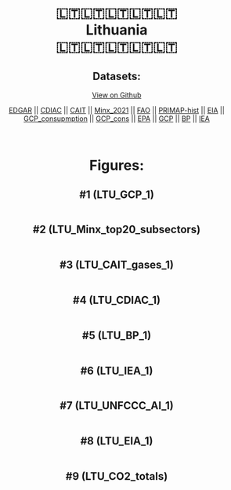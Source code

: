 
<center>
<h1 align="center">
🇱🇹🇱🇹🇱🇹🇱🇹🇱🇹
<br>
Lithuania
<br>
🇱🇹🇱🇹🇱🇹🇱🇹🇱🇹
</h1>
<h2>Datasets:</h2>
<p><a href="https://github.com/dquintani/Greenhouse-Data/tree/master/country_data/LTU_Lithuania/data">View on Github</a>
<br></p><p><a href="data/LTU_EDGAR.csv">EDGAR</a> || <a href="data/LTU_CDIAC.csv">CDIAC</a> || <a href="data/LTU_CAIT.csv">CAIT</a> || <a href="data/LTU_Minx_2021.csv">Minx_2021</a> || <a href="data/LTU_FAO.csv">FAO</a> || <a href="data/LTU_PRIMAP-hist.csv">PRIMAP-hist</a> || <a href="data/LTU_EIA.csv">EIA</a> || <a href="data/LTU_GCP_consupmption.csv">GCP_consupmption</a> || <a href="data/LTU_GCP_cons.csv">GCP_cons</a> || <a href="data/LTU_EPA.csv">EPA</a> || <a href="data/LTU_GCP.csv">GCP</a> || <a href="data/LTU_BP.csv">BP</a> || <a href="data/LTU_IEA.csv">IEA</a></p><p><br></p>
<h1>Figures:</h1><h2>#1 (LTU_GCP_1)</h2>
<p><img alt="" src="figures/LTU_GCP_1.png" /></p><h2>#2 (LTU_Minx_top20_subsectors)</h2>
<p><img alt="" src="figures/LTU_Minx_top20_subsectors.png" /></p><h2>#3 (LTU_CAIT_gases_1)</h2>
<p><img alt="" src="figures/LTU_CAIT_gases_1.png" /></p><h2>#4 (LTU_CDIAC_1)</h2>
<p><img alt="" src="figures/LTU_CDIAC_1.png" /></p><h2>#5 (LTU_BP_1)</h2>
<p><img alt="" src="figures/LTU_BP_1.png" /></p><h2>#6 (LTU_IEA_1)</h2>
<p><img alt="" src="figures/LTU_IEA_1.png" /></p><h2>#7 (LTU_UNFCCC_AI_1)</h2>
<p><img alt="" src="figures/LTU_UNFCCC_AI_1.png" /></p><h2>#8 (LTU_EIA_1)</h2>
<p><img alt="" src="figures/LTU_EIA_1.png" /></p><h2>#9 (LTU_CO2_totals)</h2>
<p><img alt="" src="figures/LTU_CO2_totals.png" /></p>